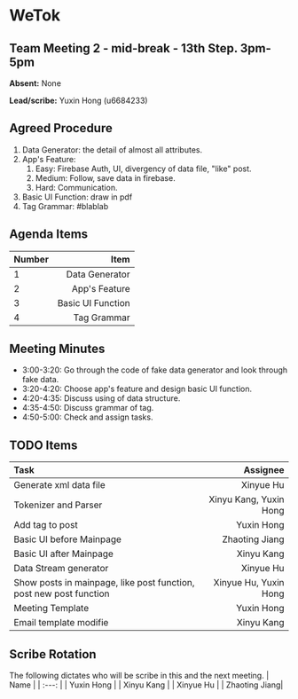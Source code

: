 # WeTok

## Team Meeting 2 - mid-break - 13th Step. 3pm-5pm
**Absent:** None

**Lead/scribe:** Yuxin Hong (u6684233)

## Agreed Procedure
1. Data Generator: the detail of almost all attributes.
2. App's Feature: 
   1. Easy: Firebase Auth, UI, divergency of data file, "like" post.
   2. Medium: Follow, save data in firebase.
   3. Hard: Communication.
3. Basic UI Function: draw in pdf
4. Tag Grammar: #blablab


## Agenda Items
| Number | Item |
| :--- | ---: |
| 1 | Data Generator |
| 2 | App's Feature |
| 3 | Basic UI Function |
| 4 | Tag Grammar |

## Meeting Minutes
- 3:00-3:20: Go through the code of fake data generator and look through fake data.
- 3:20-4:20: Choose app's feature and design basic UI function.
- 4:20-4:35: Discuss using of data structure.
- 4:35-4:50: Discuss grammar of tag.
- 4:50-5:00: Check and assign tasks.

## TODO Items
| Task | Assignee |
| :--- | ---: |
| Generate xml data file| Xinyue Hu |
| Tokenizer and Parser | Xinyu Kang, Yuxin Hong |
| Add tag to post | Yuxin Hong |
| Basic UI before Mainpage | Zhaoting Jiang |
| Basic UI after Mainpage | Xinyu Kang |
| Data Stream generator | Xinyue Hu |
| Show posts in mainpage, like post function, post new post function | Xinyue Hu, Yuxin Hong |
| Meeting Template | Yuxin Hong |
|Email template modifie| Xinyu Kang |

## Scribe Rotation
The following dictates who will be scribe in this and the next meeting.
| Name |
| :---: |
| Yuxin Hong |
| Xinyu Kang |
| Xinyue Hu |
| Zhaoting Jiang|